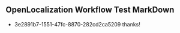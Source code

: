 ## OpenLocalization Workflow Test MarkDown
* 3e2891b7-1551-47fc-8870-282cd2ca5209 
thanks!<!--HONumber=Mar16_HO2-->
